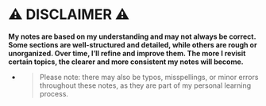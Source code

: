 # ⚠️ DISCLAIMER ⚠️

**My notes are based on my understanding and may not always be correct. Some sections are well-structured and detailed, while others are rough or unorganized. Over time, I’ll refine and improve them. The more I revisit certain topics, the clearer and more consistent my notes will become.**

- > Please note: there may also be typos, misspellings, or minor errors throughout these notes, as they are part of my personal learning process.
